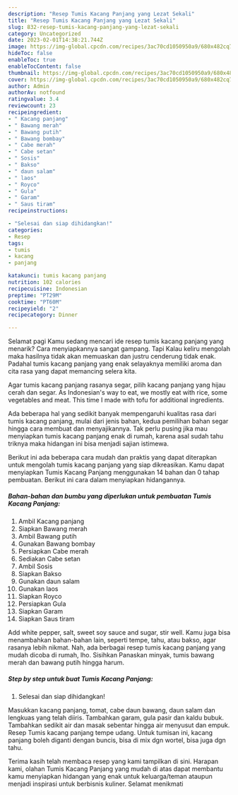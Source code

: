 ```yaml
---
description: "Resep Tumis Kacang Panjang yang Lezat Sekali"
title: "Resep Tumis Kacang Panjang yang Lezat Sekali"
slug: 832-resep-tumis-kacang-panjang-yang-lezat-sekali
category: Uncategorized
date: 2023-02-01T14:38:21.744Z
image: https://img-global.cpcdn.com/recipes/3ac70cd1050950a9/680x482cq70/tumis-kacang-panjang-foto-resep-utama.jpg
hideToc: false
enableToc: true
enableTocContent: false
thumbnail: https://img-global.cpcdn.com/recipes/3ac70cd1050950a9/680x482cq70/tumis-kacang-panjang-foto-resep-utama.jpg
cover: https://img-global.cpcdn.com/recipes/3ac70cd1050950a9/680x482cq70/tumis-kacang-panjang-foto-resep-utama.jpg
author: Admin
authorAv: notfound
ratingvalue: 3.4
reviewcount: 23
recipeingredient:
- " Kacang panjang"
- " Bawang merah"
- " Bawang putih"
- " Bawang bombay"
- " Cabe merah"
- " Cabe setan"
- " Sosis"
- " Bakso"
- " daun salam"
- " laos"
- " Royco"
- " Gula"
- " Garam"
- " Saus tiram"
recipeinstructions:

- "Selesai dan siap dihidangkan!"
categories:
- Resep
tags:
- tumis
- kacang
- panjang

katakunci: tumis kacang panjang 
nutrition: 102 calories
recipecuisine: Indonesian
preptime: "PT29M"
cooktime: "PT60M"
recipeyield: "2"
recipecategory: Dinner

---
```



Selamat pagi Kamu sedang mencari ide resep tumis kacang panjang yang menarik? Cara menyiapkannya sangat gampang. Tapi Kalau keliru mengolah maka hasilnya tidak akan memuaskan dan justru cenderung tidak enak. Padahal tumis kacang panjang yang enak selayaknya memiliki aroma dan cita rasa yang dapat memancing selera kita.


Agar tumis kacang panjang rasanya segar, pilih kacang panjang yang hijau cerah dan segar. As Indonesian&#39;s way to eat, we mostly eat with rice, some vegetables and meat. This time I made with tofu for additional ingredients.

Ada beberapa hal yang sedikit banyak mempengaruhi kualitas rasa dari tumis kacang panjang, mulai dari jenis bahan, kedua pemilihan bahan segar hingga cara membuat dan menyajikannya. Tak perlu pusing jika mau menyiapkan tumis kacang panjang enak di rumah, karena asal sudah tahu triknya maka hidangan ini bisa menjadi sajian istimewa.


Berikut ini ada beberapa cara mudah dan praktis yang dapat diterapkan untuk mengolah tumis kacang panjang yang siap dikreasikan. Kamu dapat menyiapkan Tumis Kacang Panjang menggunakan 14 bahan dan 0 tahap pembuatan. Berikut ini cara dalam menyiapkan hidangannya.

<!--inarticleads1-->

##### Bahan-bahan dan bumbu yang diperlukan untuk pembuatan Tumis Kacang Panjang:

1. Ambil  Kacang panjang
1. Siapkan  Bawang merah
1. Ambil  Bawang putih
1. Gunakan  Bawang bombay
1. Persiapkan  Cabe merah
1. Sediakan  Cabe setan
1. Ambil  Sosis
1. Siapkan  Bakso
1. Gunakan  daun salam
1. Gunakan  laos
1. Siapkan  Royco
1. Persiapkan  Gula
1. Siapkan  Garam
1. Siapkan  Saus tiram


Add white pepper, salt, sweet soy sauce and sugar, stir well. Kamu juga bisa menambahkan bahan-bahan lain, seperti tempe, tahu, atau bakso, agar rasanya lebih nikmat. Nah, ada berbagai resep tumis kacang panjang yang mudah dicoba di rumah, lho. Sisihkan Panaskan minyak, tumis bawang merah dan bawang putih hingga harum. 

<!--inarticleads2-->

##### Step by step untuk buat Tumis Kacang Panjang:


1. Selesai dan siap dihidangkan!

Masukkan kacang panjang, tomat, cabe daun bawang, daun salam dan lengkuas yang telah diiris. Tambahkan garam, gula pasir dan kaldu bubuk. Tambahkan sedikit air dan masak sebentar hingga air menyusut dan empuk. Resep Tumis kacang panjang tempe udang. Untuk tumisan ini, kacang panjang boleh diganti dengan buncis, bisa di mix dgn wortel, bisa juga dgn tahu. 

Terima kasih telah membaca resep yang kami tampilkan di sini. Harapan kami, olahan Tumis Kacang Panjang yang mudah di atas dapat membantu kamu menyiapkan hidangan yang enak untuk keluarga/teman ataupun menjadi inspirasi untuk berbisnis kuliner. Selamat menikmati
